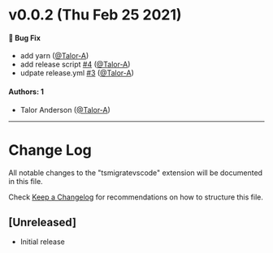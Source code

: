 # v0.0.2 (Thu Feb 25 2021)

#### 🐛 Bug Fix

- add yarn ([@Talor-A](https://github.com/Talor-A))
- add release script [#4](https://github.com/Talor-A/ts-migrate-vscode/pull/4) ([@Talor-A](https://github.com/Talor-A))
- udpate release.yml [#3](https://github.com/Talor-A/ts-migrate-vscode/pull/3) ([@Talor-A](https://github.com/Talor-A))

#### Authors: 1

- Talor Anderson ([@Talor-A](https://github.com/Talor-A))

---

# Change Log

All notable changes to the "tsmigratevscode" extension will be documented in this file.

Check [Keep a Changelog](http://keepachangelog.com/) for recommendations on how to structure this file.

## [Unreleased]

- Initial release